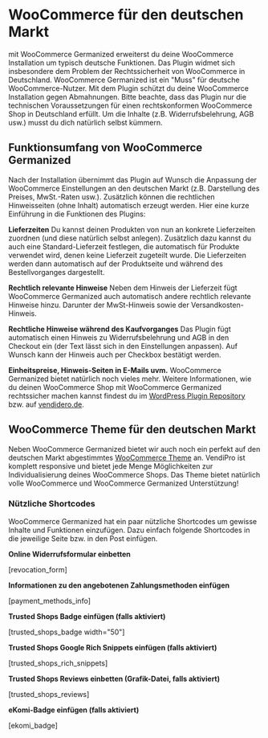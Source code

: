 # WooCommerce für den deutschen Markt
mit WooCommerce Germanized erweiterst du deine WooCommerce Installation um typisch deutsche Funktionen. Das Plugin widmet sich insbesondere dem Problem der Rechtssicherheit von WooCommerce in Deutschland. WooCommerce Germanized ist ein "Muss" für deutsche WooCommerce-Nutzer. Mit dem Plugin schützt du deine WooCommerce Installation gegen Abmahnungen.
Bitte beachte, dass das Plugin nur die technischen Voraussetzungen für einen rechtskonformen WooCommerce Shop in Deutschland erfüllt. Um die Inhalte (z.B. Widerrufsbelehrung, AGB usw.) musst du dich natürlich selbst kümmern. 

## Funktionsumfang von WooCommerce Germanized
Nach der Installation übernimmt das Plugin auf Wunsch die Anpassung der WooCommerce Einstellungen an den deutschen Markt (z.B. Darstellung des Preises, MwSt.-Raten usw.). Zusätzlich können die rechtlichen Hinweisseiten (ohne Inhalt) automatisch erzeugt werden. Hier eine kurze Einführung in die Funktionen des Plugins:

**Lieferzeiten**
Du kannst deinen Produkten von nun an konkrete Lieferzeiten zuordnen (und diese natürlich selbst anlegen). Zusätzlich dazu kannst du auch eine Standard-Lieferzeit festlegen, die automatisch für Produkte verwendet wird, denen keine Lieferzeit zugeteilt wurde. Die Lieferzeiten werden dann automatisch auf der Produktseite und während des Bestellvorganges dargestellt.

**Rechtlich relevante Hinweise**
Neben dem Hinweis der Lieferzeit fügt WooCommerce Germanized auch automatisch andere rechtlich relevante Hinweise hinzu. Darunter der MwSt-Hinweis sowie der Versandkosten-Hinweis.

**Rechtliche Hinweise während des Kaufvorganges**
Das Plugin fügt automatisch einen Hinweis zu Widerrufsbelehrung und AGB in den Checkout ein (der Text lässt sich in den Einstellungen anpassen). Auf Wunsch kann der Hinweis auch per Checkbox bestätigt werden.

**Einheitspreise, Hinweis-Seiten in E-Mails uvm.**
WooCommerce Germanized bietet natürlich noch vieles mehr. Weitere Informationen, wie du deinen WooCommerce Shop mit WooCommerce Germanized rechtssicher machen kannst findest du im [WordPress Plugin Repository](https://wordpress.org/plugins/woocommerce-germanized/) bzw. auf [vendidero.de](http://vendidero.de/woocommerce-germanized).

## WooCommerce Theme für den deutschen Markt
Neben WooCommerce Germanized bietet wir auch noch ein perfekt auf den deutschen Markt abgestimmtes [WooCommerce Theme](http://vendidero.de/vendipro) an. VendiPro ist komplett responsive und bietet jede Menge Möglichkeiten zur Individualisierung deines WooCommerce Shops.
Das Theme bietet natürlich volle WooCommerce und WooCommerce Germanized Unterstützung!

### Nützliche Shortcodes
WooCommerce Germanized hat ein paar nützliche Shortcodes um gewisse Inhalte und Funktionen einzufügen. Dazu einfach folgende Shortcodes in die jeweilige Seite bzw. in den Post einfügen.

**Online Widerrufsformular einbetten**

[revocation_form]

**Informationen zu den angebotenen Zahlungsmethoden einfügen**

[payment_methods_info]

**Trusted Shops Badge einfügen (falls aktiviert)**

[trusted_shops_badge width="50"]

**Trusted Shops Google Rich Snippets einfügen (falls aktiviert)**

[trusted_shops_rich_snippets]

**Trusted Shops Reviews einbetten (Grafik-Datei, falls aktiviert)**

[trusted_shops_reviews]

**eKomi-Badge einfügen (falls aktiviert)**

[ekomi_badge]